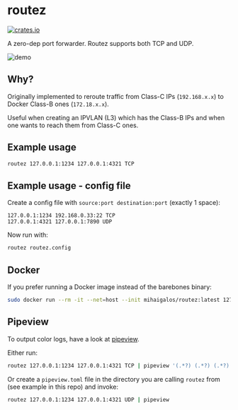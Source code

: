 # routez

[![crates.io](https://img.shields.io/crates/d/routez.svg)](https://crates.io/crates/routez)

A zero-dep port forwarder. Routez supports both TCP and UDP.

![demo](docs/demo.png)

## Why?

Originally implemented to reroute traffic from Class-C IPs (`192.168.x.x`) to Docker Class-B ones (`172.18.x.x`).

Useful when creating an IPVLAN (L3) which has the Class-B IPs and when one wants to reach them from Class-C ones.

## Example usage

```bash
routez 127.0.0.1:1234 127.0.0.1:4321 TCP
```
## Example usage - config file

Create a config file with `source:port destination:port` (exactly 1 space):

```
127.0.0.1:1234 192.168.0.33:22 TCP
127.0.0.1:4321 127.0.0.1:7890 UDP
```

Now run with:
```bash
routez routez.config
```

## Docker

If you prefer running a Docker image instead of the barebones binary:

```bash
sudo docker run --rm -it --net=host --init mihaigalos/routez:latest 127.0.0.1:1234 127.0.0.1:8080 TCP
```

## Pipeview

To output color logs, have a look at [pipeview](https://github.com/mihaigalos/pipeview).

Either run:
```bash
routez 127.0.0.1:1234 127.0.0.1:4321 TCP | pipeview '(.*?) (.*?) (.*?) (.*?) -> (.*)' 'blue cyan white green bred'
```

Or create a `pipeview.toml` file in the directory you are calling `routez` from (see example in this repo) and invoke:

```bash
routez 127.0.0.1:1234 127.0.0.1:4321 UDP | pipeview
```
